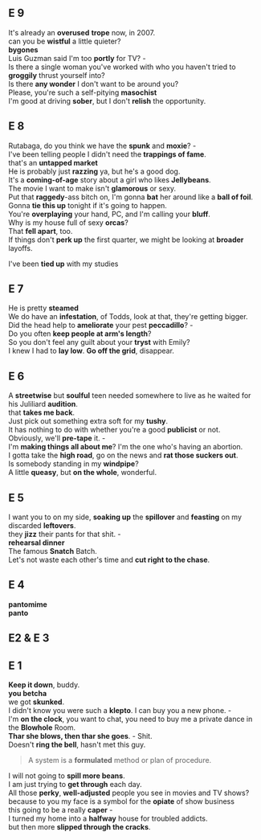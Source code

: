 ## E 9 

It's already an **overused** **trope** now, in 2007.  
can you be **wistful** a little quieter?  
**bygones**  
Luis Guzman said I'm too **portly** for TV? -  
Is there a single woman you've worked with who you haven't tried to **groggily** thrust yourself into?  
Is there **any wonder** I don't want to be around you?  
Please, you're such a self-pitying **masochist**  
I'm good at driving **sober**, but I don't **relish** the opportunity.  


## E 8 
Rutabaga, do you think we have the **spunk** and **moxie**? -  
I've been telling people I didn't need the **trappings of fame**.  
that's an **untapped market**  
He is probably just **razzing** ya, but he's a good dog.  
It's a **coming-of-age** story about a girl who likes **Jellybeans**.  
The movie I want to make isn't **glamorous** or sexy.  
Put that **raggedy**-ass bitch on, I'm gonna **bat** her around like a **ball of foil**.  
Gonna **tie this up** tonight if it's going to happen.  
You're **overplaying** your hand, PC, and I'm calling your **bluff**.  
Why is my house full of sexy **orcas**?  
That **fell apart**, too.  
If things don't **perk up** the first quarter, we might be looking at **broader** layoffs.  

I've been **tied up** with my studies

## E 7 
He is pretty **steamed**  
We do have an **infestation**, of Todds, look at that, they're getting bigger.  
Did the head help to **ameliorate** your pest **peccadillo**? -  
Do you often **keep people at arm's length**?  
So you don't feel any guilt about your **tryst** with Emily?  
I knew I had to **lay low**. **Go off the grid**, disappear.  

## E 6 
A **streetwise** but **soulful** teen needed somewhere to live as he waited for his Juliliard **audition**.  
that **takes me back**.  
Just pick out something extra soft for my **tushy**.  
It has nothing to do with whether you're a good **publicist** or not.  
Obviously, we'll **pre-tape** it. -  
I'm **making things all about me**? I'm the one who's having an abortion.  
I gotta take the **high road**, go on the news and **rat those suckers out**.  
Is somebody standing in my **windpipe**?  
A little **queasy**, but **on the whole**, wonderful.  

## E 5 
I want you to on my side, **soaking up** the **spillover** and **feasting** on my discarded **leftovers**.  
they **jizz** their pants for that shit. -  
**rehearsal dinner**  
The famous **Snatch** Batch.  
Let's not waste each other's time and **cut right to the chase**.  

## E 4 
**pantomime**   
**panto**  

## E2 & E 3 

## E 1 
**Keep it down**, buddy.  
**you betcha**  
we got **skunked**.  
I didn't know you were such a **klepto**. I can buy you a new phone. -  
I'm **on the clock**, you want to chat, you need to buy me a private dance in the **Blowhole** Room.  
**Thar she blows, then thar she goes**. - Shit.  
Doesn't **ring the bell**, hasn't met this guy.  
> A system is a **formulated** method or plan of procedure.  

I will not going to **spill more beans**.  
I am just trying to **get through** each day.  
All those **perky**, **well-adjusted** people you see in movies and TV shows?  
because to you my face is a symbol for the **opiate** of show business  
this going to be a really **caper** -  
I turned my home into a **halfway** house for troubled addicts.  
but then more **slipped through the cracks**.  


